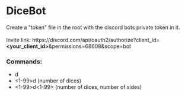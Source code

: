 # DiceBot 
Create a "token" file in the root with the discord bots private token in it.<br/><br/>
Invite link: h<span>ttps://discord</span>.com/api/oauth2/authorize?client_id=**<your_client_id>**&permissions=68608&scope=bot

### Commands:  
- d
- <1-99>d (number of dices)
- <1-99>d<1-99> (number of dices, number of sides)
